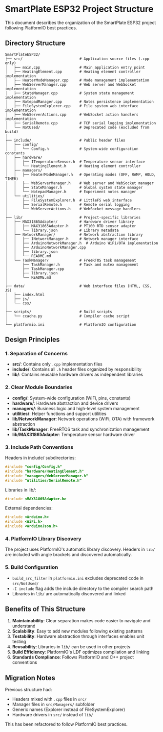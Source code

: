 # SmartPlate ESP32 Project Structure

This document describes the organization of the SmartPlate ESP32 project following PlatformIO best practices.

## Directory Structure

```
SmartPlateESP32/
├── src/                          # Application source files (.cpp only)
│   ├── main.cpp                  # Main application entry point
│   ├── HeatingElement.cpp        # Heating element controller implementation
│   ├── HeaterModeManager.cpp     # Mode management implementation
│   ├── WebServerManager.cpp      # Web server and WebSocket implementation
│   ├── StateManager.cpp          # System state management implementation
│   ├── NotepadManager.cpp        # Notes persistence implementation
│   ├── FileSystemExplorer.cpp    # File system web interface implementation
│   ├── WebServerActions.cpp      # WebSocket action handlers implementation
│   ├── SerialRemote.cpp          # TCP serial logging implementation
│   └── NotUsed/                  # Deprecated code (excluded from build)
│
├── include/                      # Public header files
│   ├── config/
│   │   └── Config.h              # System-wide configuration constants
│   ├── hardware/
│   │   ├── ITemperatureSensor.h  # Temperature sensor interface
│   │   └── HeatingElement.h      # Heating element controller
│   ├── managers/
│   │   ├── HeaterModeManager.h   # Operating modes (OFF, RAMP, HOLD, TIMER)
│   │   ├── WebServerManager.h    # Web server and WebSocket manager
│   │   ├── StateManager.h        # Global system state manager
│   │   └── NotepadManager.h      # Experiment notes manager
│   └── utilities/
│       ├── FileSystemExplorer.h  # LittleFS web interface
│       ├── SerialRemote.h        # Remote serial logging
│       └── WebServerActions.h    # WebSocket message handlers
│
├── lib/                          # Project-specific libraries
│   ├── MAX31865Adapter/          # Hardware driver library
│   │   ├── MAX31865Adapter.h     # PT100 RTD sensor adapter
│   │   └── library.json          # Library metadata
│   ├── NetworkManager/           # Network abstraction library
│   │   ├── INetworkManager.h     # Network manager interface
│   │   ├── ArduinoNetworkManager.h  # Arduino WiFi/OTA implementation
│   │   ├── ArduinoNetworkManager.cpp
│   │   ├── library.json
│   │   └── README.md
│   └── TaskManager/              # FreeRTOS task management
│       ├── TaskManager.h         # Task and mutex management
│       ├── TaskManager.cpp
│       ├── library.json
│       └── README.md
│
├── data/                         # Web interface files (HTML, CSS, JS)
│   ├── index.html
│   ├── js/
│   └── css/
│
├── scripts/                      # Build scripts
│   └── ccache.py                 # Compiler cache script
│
└── platformio.ini                # PlatformIO configuration

```

## Design Principles

### 1. Separation of Concerns
- **src/**: Contains only `.cpp` implementation files
- **include/**: Contains all `.h` header files organized by responsibility
- **lib/**: Contains reusable hardware drivers as independent libraries

### 2. Clear Module Boundaries
- **config/**: System-wide configuration (WiFi, pins, constants)
- **hardware/**: Hardware abstraction and device drivers
- **managers/**: Business logic and high-level system management
- **utilities/**: Helper functions and support utilities
- **lib/NetworkManager**: Network operations (WiFi, OTA) with framework abstraction
- **lib/TaskManager**: FreeRTOS task and synchronization management
- **lib/MAX31865Adapter**: Temperature sensor hardware driver

### 3. Include Path Conventions

Headers in include/ subdirectories:
```cpp
#include "config/Config.h"
#include "hardware/HeatingElement.h"
#include "managers/WebServerManager.h"
#include "utilities/SerialRemote.h"
```

Libraries in lib/:
```cpp
#include <MAX31865Adapter.h>
```

External dependencies:
```cpp
#include <Arduino.h>
#include <WiFi.h>
#include <ArduinoJson.h>
```

### 4. PlatformIO Library Discovery
The project uses PlatformIO's automatic library discovery. Headers in `lib/` are included with angle brackets and discovered automatically.

### 5. Build Configuration
- `build_src_filter` in `platformio.ini` excludes deprecated code in `src/NotUsed/`
- `-I include` flag adds the include directory to the compiler search path
- Libraries in `lib/` are automatically discovered and linked

## Benefits of This Structure

1. **Maintainability**: Clear separation makes code easier to navigate and understand
2. **Scalability**: Easy to add new modules following existing patterns
3. **Testability**: Hardware abstraction through interfaces enables unit testing
4. **Reusability**: Libraries in `lib/` can be used in other projects
5. **Build Efficiency**: PlatformIO's LDF optimizes compilation and linking
6. **Standards Compliance**: Follows PlatformIO and C++ project conventions

## Migration Notes

Previous structure had:
- Headers mixed with `.cpp` files in `src/`
- Manager files in `src/Managers/` subfolder
- Generic names (Explorer instead of FileSystemExplorer)
- Hardware drivers in `src/` instead of `lib/`

This has been refactored to follow PlatformIO best practices.
